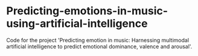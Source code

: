 # Predicting-emotions-in-music-using-artificial-intelligence
Code for the project 'Predicting emotion in music: Harnessing multimodal artificial intelligence to predict emotional dominance, valence and arousal'.
